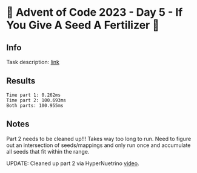# 🎄 Advent of Code 2023 - Day 5 - If You Give A Seed A Fertilizer 🎄

## Info

Task description: [link](https://adventofcode.com/2023/day/5)

## Results

```
Time part 1: 0.262ms
Time part 2: 100.693ms
Both parts: 100.955ms
```

## Notes

Part 2 needs to be cleaned up!!!  Takes way too long to run.  Need to figure out an intersection of seeds/mappings and only run once and accumulate all seeds that fit within the range.

UPDATE: Cleaned up part 2 via HyperNuetrino [video](https://www.youtube.com/watch?v=NmxHw_bHhGM).